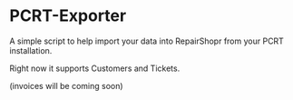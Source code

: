 PCRT-Exporter
=============

A simple script to help import your data into RepairShopr from your PCRT installation.

Right now it supports Customers and Tickets.

(invoices will be coming soon)
